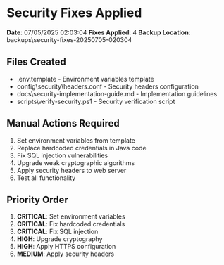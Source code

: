 ﻿# Security Fixes Applied

**Date**: 07/05/2025 02:03:04
**Fixes Applied**: 4
**Backup Location**: backups\security-fixes-20250705-020304

## Files Created
- .env.template - Environment variables template
- config\security\headers.conf - Security headers configuration
- docs\security-implementation-guide.md - Implementation guidelines
- scripts\verify-security.ps1 - Security verification script

## Manual Actions Required
1. Set environment variables from template
2. Replace hardcoded credentials in Java code
3. Fix SQL injection vulnerabilities
4. Upgrade weak cryptographic algorithms
5. Apply security headers to web server
6. Test all functionality

## Priority Order
1. **CRITICAL**: Set environment variables
2. **CRITICAL**: Fix hardcoded credentials
3. **CRITICAL**: Fix SQL injection
4. **HIGH**: Upgrade cryptography
5. **HIGH**: Apply HTTPS configuration
6. **MEDIUM**: Apply security headers

